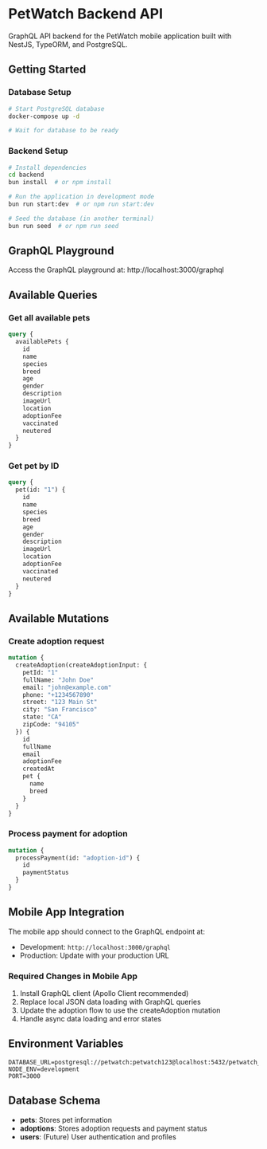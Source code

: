 # PetWatch Backend API

GraphQL API backend for the PetWatch mobile application built with NestJS, TypeORM, and PostgreSQL.

## Getting Started

### Database Setup

```bash
# Start PostgreSQL database
docker-compose up -d

# Wait for database to be ready
```

### Backend Setup

```bash
# Install dependencies
cd backend
bun install  # or npm install

# Run the application in development mode
bun run start:dev  # or npm run start:dev

# Seed the database (in another terminal)
bun run seed  # or npm run seed
```

## GraphQL Playground

Access the GraphQL playground at: http://localhost:3000/graphql

## Available Queries

### Get all available pets
```graphql
query {
  availablePets {
    id
    name
    species
    breed
    age
    gender
    description
    imageUrl
    location
    adoptionFee
    vaccinated
    neutered
  }
}
```

### Get pet by ID
```graphql
query {
  pet(id: "1") {
    id
    name
    species
    breed
    age
    gender
    description
    imageUrl
    location
    adoptionFee
    vaccinated
    neutered
  }
}
```

## Available Mutations

### Create adoption request
```graphql
mutation {
  createAdoption(createAdoptionInput: {
    petId: "1"
    fullName: "John Doe"
    email: "john@example.com"
    phone: "+1234567890"
    street: "123 Main St"
    city: "San Francisco"
    state: "CA"
    zipCode: "94105"
  }) {
    id
    fullName
    email
    adoptionFee
    createdAt
    pet {
      name
      breed
    }
  }
}
```

### Process payment for adoption
```graphql
mutation {
  processPayment(id: "adoption-id") {
    id
    paymentStatus
  }
}
```

## Mobile App Integration

The mobile app should connect to the GraphQL endpoint at:
- Development: `http://localhost:3000/graphql`
- Production: Update with your production URL

### Required Changes in Mobile App

1. Install GraphQL client (Apollo Client recommended)
2. Replace local JSON data loading with GraphQL queries
3. Update the adoption flow to use the createAdoption mutation
4. Handle async data loading and error states

## Environment Variables

```
DATABASE_URL=postgresql://petwatch:petwatch123@localhost:5432/petwatch_db
NODE_ENV=development
PORT=3000
```

## Database Schema

- **pets**: Stores pet information
- **adoptions**: Stores adoption requests and payment status
- **users**: (Future) User authentication and profiles
